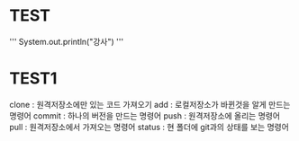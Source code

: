 # TEST
'''
System.out.println("강사")
'''


# TEST1
clone : 원격저장소에만 있는 코드 가져오기
add : 로컬저장소가 바뀐것을 알게 만드는 명령어
commit :  하나의 버전을 만드는 명령어
push : 원격저장소에 올리는 명령어
pull : 원격저장소에서 가져오는 명령어
status : 현 폴더에 git과의 상태를 보는 명령어
